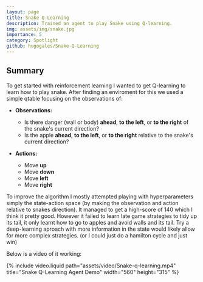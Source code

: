 ```yaml
---
layout: page
title: Snake Q‑Learning
description: Trained an agent to play Snake using Q‑learning.
img: assets/img/snake.jpg
importance: 5
category: Spotlight
github: hugogales/Snake-Q-Learning
---
```


## Summary

To get started with reinforcement learning I wanted to get Q-learning to learn how to play snake.
After finding an enviroment for this we used a simple qtable focusing on the observations of:

- **Observations:**
  - Is there danger (wall or body) **ahead**, **to the left**, or **to the right** of the snake's current direction?
  - Is the apple **ahead**, **to the left**, or **to the right** relative to the snake's current direction?

- **Actions:**
  - Move **up**
  - Move **down**
  - Move **left**
  - Move **right**


To improve the algorithm I mostly attempted playing with hyperparameters simply the state-action space (by making the observation and action relative to snakes direction). It managed to get a high-score of 140 which I think it pretty good. However it failed to learn late game strategies to tidy up its tail, it only learnt how to go to apples and avoid walls and its tail. Try a deep-learning aproach with more information in the state would likely allow for more complex strategies. (or I could just do a hamilton cycle and just win)

Below is a video of it working:

{% include video.liquid path="assets/video/Snake-q-learning.mp4" title="Snake Q-Learning Agent Demo" width="560" height="315" %}
